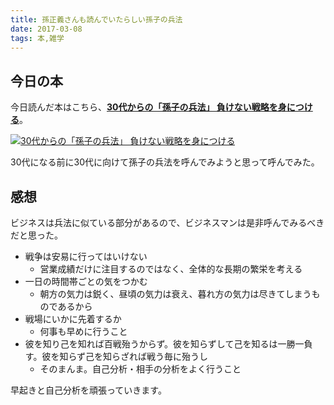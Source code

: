 ```yaml
---
title: 孫正義さんも読んでいたらしい孫子の兵法
date: 2017-03-08
tags: 本,雑学
---
```


## 今日の本
今日読んだ本はこちら、<a href="http://amzn.to/2mPxPb6" blank="_target"><b>30代からの「孫子の兵法」 負けない戦略を身につける</b></a>。

<a href="http://amzn.to/2mPxPb6" blank="_target"><img src="/xushengbo/posts/201703/08.jpg" class="w200 mt20 mb20 m-c d-b" alt="30代からの「孫子の兵法」 負けない戦略を身につける"></a>

30代になる前に30代に向けて孫子の兵法を呼んでみようと思って呼んでみた。

## 感想

ビジネスは兵法に似ている部分があるので、ビジネスマンは是非呼んでみるべきだと思った。

- 戦争は安易に行ってはいけない
  - 営業成績だけに注目するのではなく、全体的な長期の繁栄を考える
- 一日の時間帯ごとの気をつかむ
  - 朝方の気力は鋭く、昼頃の気力は衰え、暮れ方の気力は尽きてしまうものであるから
- 戦場にいかに先着するか
  - 何事も早めに行うこと
- 彼を知り己を知れば百戦殆うからず。彼を知らずして己を知るは一勝一負す。彼を知らず己を知らざれば戦う毎に殆うし
  - そのまんま。自己分析・相手の分析をよく行うこと

早起きと自己分析を頑張っていきます。
